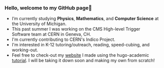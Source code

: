 ### Hello, welcome to my GitHub page👋
- I’m currently studying **Physics**, **Mathematics**, and **Computer Science** at the University of Michigan. 
- This past summer I was working on the CMS High-level Trigger Software team at CERN in Geneva, CH.
- I'm currently contributing to CERN's Indico Project.
- I'm interested in K-12 tutoring/outreach, reading, speed-cubing, and working-out.
- Feel free to check-out my [website](https://www.kevinzvonarek.com) I made using the hugo-academic [tutorial](https://wowchemy.com/docs/getting-started/get-started/). I will be taking it down soon and making my own from scratch!
<!--
**zvonarek/zvonarek** is a ✨ _special_ ✨ repository because its `README.md` (this file) appears on your GitHub profile.

Here are some ideas to get you started:

- 🔭 I’m currently working on ...
- 🌱 I’m currently learning ...
- 👯 I’m looking to collaborate on ...
- 🤔 I’m looking for help with ...
- 💬 Ask me about ...
- 📫 How to reach me: ...
- 😄 Pronouns: ...
- ⚡ Fun fact: ...
-->
